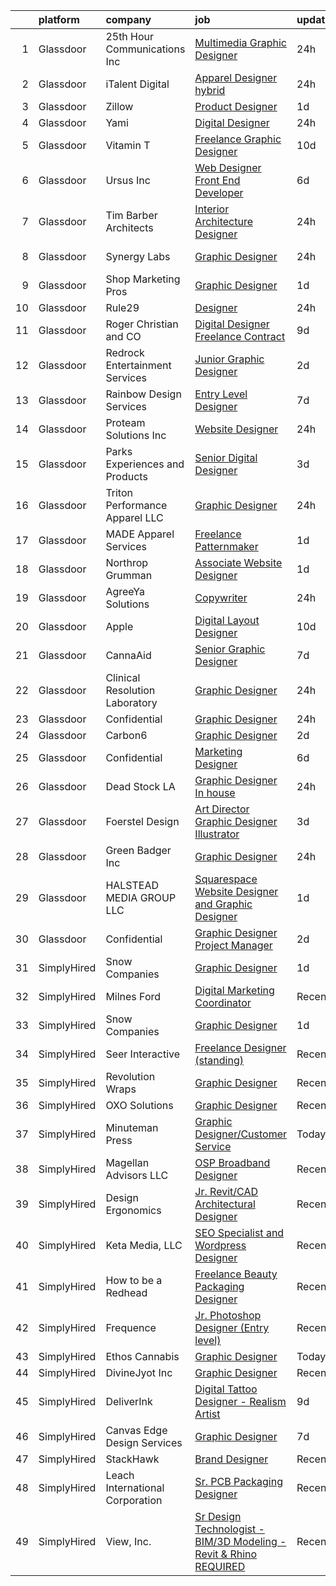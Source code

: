 

|    | platform    | company                         | job                                                                                                                                                                                                                                                                                                                                                                                                                                                                                                                                                                                                                                                                                                                                                                                                                                                                                                                                                                                                                                                                                                                                                                                                                                                                                                                                                                                           | update_time   | location                        |
|---:|:------------|:--------------------------------|:----------------------------------------------------------------------------------------------------------------------------------------------------------------------------------------------------------------------------------------------------------------------------------------------------------------------------------------------------------------------------------------------------------------------------------------------------------------------------------------------------------------------------------------------------------------------------------------------------------------------------------------------------------------------------------------------------------------------------------------------------------------------------------------------------------------------------------------------------------------------------------------------------------------------------------------------------------------------------------------------------------------------------------------------------------------------------------------------------------------------------------------------------------------------------------------------------------------------------------------------------------------------------------------------------------------------------------------------------------------------------------------------|:--------------|:--------------------------------|
|  1 | Glassdoor   | 25th Hour Communications  Inc   | [Multimedia Graphic Designer](https://www.glassdoor.com/partner/jobListing.htm?pos=111&ao=1110586&s=58&guid=00000182fd06436bbc217d816900dc42&src=GD_JOB_AD&t=SR&vt=w&ea=1&cs=1_cde365a9&cb=1662102422746&jobListingId=1008112062412&cpc=DE56C24FF6DEC286&jrtk=3-0-1gbugcgsditlp801-1gbugcgt3j4j0800-de32b173bde1d90e--6NYlbfkN0CnvnrZV6i1JGX1yqycrBVKxG_QbmFGo1hJvaAPDrdCVZraHxofdUZbRD-BGPrnVw47OVC5t_wlFPrPcqRJfWTW7h0TRcMXeUriAAFV43FuZxQPDRRezPFJnRbn0AMpF4By-j9pa7qydneg2cPpSWuEBVRtgfrEJ9583KimpIuYRBgBQrx6rR_TXvRyJJ9Q-j8PjxkZFgfL83PD2B50Mj0ea8p1oIscokWr8wozGuQvnNX5MWW76vbactO8SMCaQ_0FpKjgLYYjjOz5GWUulAQwRTH5wtqzRhiwnvW0KeN3JQR5Yrn24FqSE6YA7ye4K7nrZgiCMMnmUlxH_A9JTr6uhSqKfgITz0IWeM4OoHl8B8cMbretFmtZzhBPmZ5eAbk0-7bRiRBK9UNq2CoeWnoTIKf8iBWKQNEKTsk9MkaejLj6H-ijCCcSznCmdOUI9YE66U5nWqELa6jT9zvWkkHF0eIBXqtLWfJwGnOt-zzzz417uZJWWhu3AoVG1uva2ko%3D)                                                                                                                                                                                                                                                                                                                                                                                                                                                                                                                          | 24h           | Remote                          |
|  2 | Glassdoor   | iTalent Digital                 | [Apparel Designer  hybrid ](https://www.glassdoor.com/partner/jobListing.htm?pos=110&ao=1110586&s=58&guid=00000182fd06436bbc217d816900dc42&src=GD_JOB_AD&t=SR&vt=w&ea=1&cs=1_bd5ad7a5&cb=1662102422745&jobListingId=1008110618475&cpc=6FC5BA77C9A4CD78&jrtk=3-0-1gbugcgsditlp801-1gbugcgt3j4j0800-7a9f2a570f4af52a--6NYlbfkN0CeDSXwB7gU9Sbvj438_nxc8XYZ-GVbghdxoISwKgEPtArCJfTpwTaBrulYoaOhMc-GWjWenYg7Qu-U8LwEegdUTlWfbzDETBMOs2c-oPFbPLbUWT1ckwHrR9S9pBLkvSJqdWUvBXeTUq1EyR5DNgrV841cyvpEjvbb1j7xnimt5qt5JAwIGxPzoc1uoTlPtJxkuzS5zOGRj3kZ0I0isvcafp6KfxcQyXXORolXMQ-DfjYu3FLL21TIz39tjkJkZzMGOSK8ozbUTon12821VVj-TbGfDn1HNSGLPcXjuoNj7cE99iWJXCYhdrVccNbo-cAbxbg9gnbHL2JQz7-UkTXD60c38UaoRO2-agWikoC2OHEbVH4uPSqv05PfjT_7MdBOJ8Hmw0ZaEkpRaumJmz68y3oQ1rpPcIcZ0aGhvS2ZE9FIK7c3pibGIzII16iXPETzwsV_dixRapH1rvbE5ff4I3HHLZgrR7X33oLheLn6MFXeZ08eWvWwK1WNlI_CkLmaV0sncVihvw%3D%3D)                                                                                                                                                                                                                                                                                                                                                                                                                                                                                                              | 24h           | San Francisco, CA               |
|  3 | Glassdoor   | Zillow                          | [Product Designer](https://www.glassdoor.com/partner/jobListing.htm?pos=125&ao=1110586&s=58&guid=00000182fd06436bbc217d816900dc42&src=GD_JOB_AD&t=SR&vt=w&cs=1_69f77310&cb=1662102422747&jobListingId=1008105734825&cpc=8795CF9063CD573D&jrtk=3-0-1gbugcgsditlp801-1gbugcgt3j4j0800-923d093315a463c1--6NYlbfkN0ANMurRYyPEXg08u6OamUd1Mvhk-zhFSGYIZgoJR86UvYL2v6MoUqae-sD5DnU21vqzMUfcrlxXldGlpvZ_A9LcSbv7fieDI5Q_e0eCDabZQJSfXOKXU7HhyZwRBWFH68mW2QkyUBY-1UqPK4A2Y0SDj9Q6XtG2RXC_FvaVnw66ZsIn3uvPXdo5QOAux5alEBAur4mm-jlnrWpw_P2-h7zD4TjvczP4oOHmN0d9BXcosGuLbq26PaSfnH277ycIpF1OLayIfo7HH6klShxKBPnsgBlPYj4SG48l_zRy7bbz4438kfNCvKhbsUW5mHTVNwVCnzaiNRBc34kJn4J0J6oddeUgXXhC_LXK0PMhhIKX2eb4cvreNQtlAOPMFhWM-tHfwUH1OwGiZfRvR46jbk9VpBWwnW7zC24D_-epUJkvrzVWB8mzbFtIGOlsOmnYW0GhF1Nz7-aetgk6l-WLqwIiClTWdmVD-XXsL8a8kFCyK66Mjh_0OTIa8cK8NWWPF5kXxT1nRnjPo-HK0LMHswCfrxrTJQvBrPYN7Ki6_V6-wgigUQM42Qr7mxtr9g9pSsXB3Mlfy5xJthRMAjBV1vpRbVuXPV-hxgWmojJyIMXaQEsZ_2dJTygJcqA-sdrdDIoIcc6h4Tiv8zcZFnsS7E7qGXK_i9m9eMOXW-o2qwuD3DWr1jze5fASFuUcgFIkHNjTvXLxKrWZGS4mxQkCImor1GLafIOOJySmYU9waWwqTd8RJ1qd_fbPdHhSkSI5J54LKZuM4Xo00W-dyfbfDF3AAoeVgfDVwAmLZEe1v1PlUrxigwfAGeuqlcF-UzCd1uCPFKx9NpDdSpQInaZ5G5msPCqas8IhCTl8xEbpk2gLbgKLFqLNfAvk_-HisuM3Uhs%3D)                                                                                                                                          | 1d            | Remote                          |
|  4 | Glassdoor   | Yami                            | [Digital Designer](https://www.glassdoor.com/partner/jobListing.htm?pos=107&ao=1110586&s=58&guid=00000182fd06436bbc217d816900dc42&src=GD_JOB_AD&t=SR&vt=w&ea=1&cs=1_a8f8d4a4&cb=1662102422745&jobListingId=1008111863173&cpc=9FFE37255B2C047E&jrtk=3-0-1gbugcgsditlp801-1gbugcgt3j4j0800-8302dfe21c891ddb--6NYlbfkN0DsBOlmEAMqZtav1V1WKZO3RUElpafjggtWvxyDQ3xFSqf_F-uFbbl6KeHhRc4y2_l72vxkcXTsGFZuAmmB5B9yHiRDJu8FUBV7ALFcyQZlqaMtQa6r5N0m8N7Yf-49t9kofJq-UvXumNUaGmn4LoU8N-LcHLqocpbXXWthDyIx0G2u5HKDm5Uxy_QRDWCsAuJc42lElbFDEjxZ7oCGhzE9hhk_ULivexU6eFqoWwV1DZ1kXY9_o5oLeUcTJkKqQ8U9E1TzvnVYzWf73i2Ejs5z5EIPdG-piN6W-B1zsWUsEnQ1dUOWe01xr1oSIvNRbXwciIpnq6K2mH_WM3awImvLLJWzcDakJldSGrBznA8vNcq-G1Ma0cULRpQZdJQAw3eDQ1vI4iPE-wAW6967rr3zBlYE2qyJRoEy01wfuoIAuL3WGJ-IBmK0zzdCMHRogeQ3eKggZk9umekT6ONIGfZ4qEozWuMx47Pr7gKcxE7BVdfbop4inDozZOBHD1xlSiApL2axtN1TCA%3D%3D)                                                                                                                                                                                                                                                                                                                                                                                                                                                                                                                       | 24h           | Brea, CA                        |
|  5 | Glassdoor   | Vitamin T                       | [Freelance Graphic Designer](https://www.glassdoor.com/partner/jobListing.htm?pos=128&ao=1110586&s=58&guid=00000182fd06436bbc217d816900dc42&src=GD_JOB_AD&t=SR&vt=w&cs=1_117e83ef&cb=1662102422747&jobListingId=1008086601410&cpc=451933188B21919D&jrtk=3-0-1gbugcgsditlp801-1gbugcgt3j4j0800-2a6145ba527db4e9--6NYlbfkN0DMrcEu7yrtATojKJA7cEzGQ3FdRGWLh0CZQInL4ECGI6k5tN82kdM0OKoro5eXmjr7fUV5Azx3Q96BWSZXuEWamOGIxyfpabK2cK32W33kaDLMrubszJ7ACE4QBFRowpO7OPgtdidJKZfp5BJdzYYWnbxJHdDl6AUClhl1fsYER8Lu6VvHlikGgaC2S1y6dzlmLxkZwEoDNE2xcRj3j0S9tiBkvIdGpt2JGY3WvsfO9mbxt2CokQyV09Ds7LSoWXPKNkezCktLe40fk-E-bSorwbZvyIbVvG5rS3HS4-_IaV9Rt9B9s1MU2PwW3vQbpt4OWuLpOXGpgJZ5RsOHN0YgZKwDmjIi-pBe7oh4doJQ_YeSqi-HjBYG9x97SWKL5B7dpd75KKFj61kAUv-WA-UHM3V3mcx0ptQcnIqMIOUE-ezZuh24HAcc3S61WjbFndiwaW12nCKzt2Ykq0dC-SCNaYHE6fxGnkw%3D)                                                                                                                                                                                                                                                                                                                                                                                                                                                                                                                                                                | 10d           | Remote                          |
|  6 | Glassdoor   | Ursus  Inc                      | [Web Designer   Front End Developer](https://www.glassdoor.com/partner/jobListing.htm?pos=130&ao=1110586&s=58&guid=00000182fd06436bbc217d816900dc42&src=GD_JOB_AD&t=SR&vt=w&ea=1&cs=1_c42bb002&cb=1662102422748&jobListingId=1008097361956&cpc=9908D8D4413DBB8A&jrtk=3-0-1gbugcgsditlp801-1gbugcgt3j4j0800-0ea09b14e2348c5f--6NYlbfkN0CT8vBT9H5mqECx2dfLV_FONLPDKpIRssxVwtj05Tmm4rA5I0VNOPdM1oYsK66ov5pqYS3gXk2ozh0lVEZwzGOqZs8rlCBef2uQoy630wv6aUBqB1D9vjbSnni5WCVaS2e0KhCWi_8-XMv97hUEg7H9r8pKMO8klnwzDsU9mPVyqE5wVDnTov1Pu_UnRYhnE0_Osqvwl8WORWgB_kOjxQQLPQWG-NWIcptfTftC_xvyt1c40uobZ403OrjOg5_p8zqz3cLzwrnHTjqWeFEhkd7FYyVcjiJCMFkVznphRmtkhKbL2ZU9aWVWUjChbdkFdlAiu4tIvv-tEhlvNaragy1ZQhsvGhOC5anf8D4yfIGDJbK-bmh5xwt1uscED6ao3EPCxdfHKv4RZ6Q3-m_MTe1dE6Nugv26rrW9yIa8ooHEPIgJzYTeC7TeJ6xGxEjr0Q_LC6p6H5q3S5tqAKobaBFAUOLFzaYkqfJBGT9_1jDxulBON9230jYzygy9uqt3yCzzoQWypRpOhRjaile0vX81VyJvsksgpPEdzuMYbplErP1ldbWvmBgyjXudjaF1k9w39ujpR8FP8q5SEWdnA9datUGlvUKdKKsMhKveTOTReHkKOn0NzU-FIKhaZvZ81PXZeFe-V_-FTVq-8pB3zZZemPtxpgrnTV58IstpaUO5nbkogqDtQ2MuFQKmF0qanKD4mv7KkphpABK5nsNoYW4vVoIryGeF2T3uouU-twSZiMvhzEn7Ymsfj8joHFJeWu4A5qaSpK4dNRphNC4KnaoX2mKmEx11rxUVPiKxHtE_CuM9qDsW2h7A6onDJrDcMCofJrOwsCBxKxST1lkW8s4e3and5D50QaMoEKJCpCRIbYewxE6dVCY19i30zWmSoSryDGsKtW9N2FH5YVj4SWrNsm-yJKtx7vEjwubMaLruVLLJzwV3smWYtvDCe2Il5BiI30dlWJ6n9CGgoM2zC0lD3Nusn2Dpckhul3apSl8D4tZST-lmZr_t) | 6d            | Brisbane, CA                    |
|  7 | Glassdoor   | Tim Barber Architects           | [Interior Architecture Designer](https://www.glassdoor.com/partner/jobListing.htm?pos=113&ao=1110586&s=58&guid=00000182fd06436bbc217d816900dc42&src=GD_JOB_AD&t=SR&vt=w&ea=1&cs=1_0ff67d72&cb=1662102422746&jobListingId=1008111441376&cpc=25F7D4ABB6558D0F&jrtk=3-0-1gbugcgsditlp801-1gbugcgt3j4j0800-cf87418bbe7f200c--6NYlbfkN0AavqT6D-KrFs7weYW80bmXZh14RGnem_zFPjvuR1A17uhgStgCOv1ugQAnAVNjkkOEFCRWAEfMAlrzqubP7X7Os10DdZ6WZdEmPfMP_aGMEfP4gjWWm455KEgrmlcVeZv-XFH36-xfKj55X2u-hTEmadGm_2189uD18xRYzJmKNjwYXRpgDzT0k3ZbRRmmJnr3OWYDCrqo2J6RvuJcW1fpMOmtMtD0qKceoZUjpT34UKh5A-L7v3tLlEeMSvqZPp4giYzF7xtLWu0_1WyorKvDngoljkdYHEiqF36ThwfcBqI_qjuzxBDrgdV9P-Ztf4gDGzTIhlVOYO4HmvEhdfKUL4NZa0QslntiwaWpaF2xh3UZpKdZU_jZ9pF4nmn18F8qH4M2FI5rd3-6ffTte5LjbOV4eRxI6SeBmD-4ANILDb863PORvdqkiT4UAl98NWe-Kfo8ZVYFpSX04A8mOaHV6nJp6UZT_NuSkQxv0k1qyjMM-4qcP8bHQuUvoOdG7zVi_MaciAdX6w%3D%3D)                                                                                                                                                                                                                                                                                                                                                                                                                                                                                                         | 24h           | Beverly Hills, CA               |
|  8 | Glassdoor   | Synergy Labs                    | [Graphic Designer](https://www.glassdoor.com/partner/jobListing.htm?pos=117&ao=1110586&s=58&guid=00000182fd06436bbc217d816900dc42&src=GD_JOB_AD&t=SR&vt=w&ea=1&cs=1_5ea82dc1&cb=1662102422746&jobListingId=1008111668534&cpc=F17331D9BECC482A&jrtk=3-0-1gbugcgsditlp801-1gbugcgt3j4j0800-2f800a5858231163--6NYlbfkN0CzcDFs8cjNZITHzPaspPYUdxCTppyanGLeq-qEeiOFH8ruvw-4GxJaFpjdKOoXiLeTFmcCXCmVU1-x_rxjQTgXXlP_3N5Sh9kIiMndStgnxpzbNh9C0FxrAJNy4kAUDc-zrrG33ZTP4Dlz_ZgIAhogHAak3oECZrEkBw3_YdGXlXMv_TuZGQ9xlv9YXT7_dorBpBGEInxmvEyoW7edHvBfEyC_CvcR2kWz_eVeqnlCh8UebSYKFHk7yMJgax2iUijqQUEj8rVYz1Bbj32aezt9lmdQYMeUzjWsVu2LvBOkPslhZHdCqBdNUBqqGeAX4Tf4B0io7t91vK9fLv1B_Ppw_dZXVOJaYixcn3DCROFfYh2WvTSS4YJCsyd8WWZV899z5mFdYUFoq7ynQzEl4FBrFOvbqbty7ZZw_8SqXWr1uipd8MpzmoaaUDnnzQxXUGNZ_r2IoSeohLQWZ9WeR3ID1fkP_KY9XVaJlpvEdTxhL0Z84iFwU0dcI0eGgmTxQtY%3D)                                                                                                                                                                                                                                                                                                                                                                                                                                                                                                                                     | 24h           | Fort Lauderdale, FL             |
|  9 | Glassdoor   | Shop Marketing Pros             | [Graphic Designer](https://www.glassdoor.com/partner/jobListing.htm?pos=109&ao=1110586&s=58&guid=00000182fd06436bbc217d816900dc42&src=GD_JOB_AD&t=SR&vt=w&cs=1_e15f6515&cb=1662102422745&jobListingId=1008106685149&cpc=D2F1DE17EE1F43B9&jrtk=3-0-1gbugcgsditlp801-1gbugcgt3j4j0800-1e5450f6cbd41cd0--6NYlbfkN0DnTJ3xfjzt2ELn4kEqc-7-tLkxQ1NV7wDx75Ziu13nDF3carm4JZxqQO1ZtaAo41zz1DATBbo5JSuMcqSf7J17RowlHfkSAHKVp9LaY-W_4ymO_4tFNpELogX79y-e1zo73cjFscyYccQxyxRgr6IvDdL2YL2qTRBrlh9V64i51xUTHwa--rcBcoQgVlk5y55gBzYLfJUUK_X0ZbC1HPVUxJ6mEW4oym-d2zwMcZvFtrYvbb_MLmjw0dawfZ6ARl82BV4qS4AIy7nac-ZJN4_E4vaWyALlUjnYijvx90ZAu4WixsQljSvB1mORMOYur31PeU_bd7sQhxQqxzfwM-vtsk-QIvib1icOTMwmpUQ8yb7QCjb2VK5OddZhcle7QNc9vXmzRfFBE4SolgTrghMI65TY4808SN7IFXBs46Ck8zGNfR9V4tNpDQCOH5ajIs7rzGFH4XH4gukAnz2UkN97)                                                                                                                                                                                                                                                                                                                                                                                                                                                                                                                                                                                        | 1d            | Remote                          |
| 10 | Glassdoor   | Rule29                          | [Designer](https://www.glassdoor.com/partner/jobListing.htm?pos=129&ao=1110586&s=58&guid=00000182fd06436bbc217d816900dc42&src=GD_JOB_AD&t=SR&vt=w&ea=1&cs=1_81d5d35b&cb=1662102422748&jobListingId=1008110497497&cpc=AC285F3A3ECA6BB0&jrtk=3-0-1gbugcgsditlp801-1gbugcgt3j4j0800-35ac3c8fc579da0c--6NYlbfkN0B9sbPvFWXKIKsO82pV8fq5-lBUJMdMZmNkGwz4z96d9XjXyz_N9W1xvX-H76EHUbuyxbBaAzlbSU14z0EccTvcrznm7pJ0pyJWwdwd25g28BtsodhI8Kqf8FbfKiyaI2kVkebHA-0uJTjtfb4ToFCL-QYXtdLTymxFco_vziohanKsyU5yABM3G5BjSzU8f3k2NqUdRIS55L9XGx_GAzAGW4FCkVEENTKYpzsTJ0uo3x1hoWb0FPrgafzNmyCay9j1yXlcVqk9Kwhm8dJG_KtlT5xlPTTeJjsvAXb87eS1D0QwUDaLrg5G3_bX4WfGlqYPfuN-dT5AGaQj2RGx1xAYJWTF4Pc2TMPHuqxIgb4a3Ptw-YIF2gZHo8BfGte00IU6CmzgVQU5pQ5UCRKMWJuMa4gPnhvvPiv9PHdlIpw4Swbf6TH1GZilA5m3Y0VZpe0IgieBhU7Y8SYx_F-KMzYIFCcIMNyCWnCLL3EeNNLybOJtI1mUc9imcN3y4j2O_jQsXvV6JfbljkiecNbolvUf)                                                                                                                                                                                                                                                                                                                                                                                                                                                                                                                           | 24h           | Geneva, IL                      |
| 11 | Glassdoor   | Roger Christian and CO          | [Digital Designer  Freelance Contract ](https://www.glassdoor.com/partner/jobListing.htm?pos=101&ao=1110586&s=58&guid=00000182fd06436bbc217d816900dc42&src=GD_JOB_AD&t=SR&vt=w&ea=1&cs=1_99331a4d&cb=1662102422744&jobListingId=1008088159765&cpc=A2E4EE1299827998&jrtk=3-0-1gbugcgsditlp801-1gbugcgt3j4j0800-547889ee3fbe3be8--6NYlbfkN0A953Z9EfJZc5Z9y7Wb0NkuJO-5BBnqXCJSieP3bN3oT-VJf1oG0BiHI6OJX1DglFDG6rJU-1tZkcyZEFE9TMApWtw6Wag5IUeYac1w0oGkJF06EoQxK0T8mWkkfFM5n8-nzjPK-aXI9nSL3Pb_lAP_hEyHtgUUr63Dd9KdI_Nm45pTqXsp6DPXGjPFjwfsaig_saJl7enQ68a6fKg4ReRGxa62YeBjRoaXHApsRui5BxiYPSxLmh0lxVIZuL4CmodnSQgbl2_vqlok21Klwu4lLCEB5KsaFIp_xJ0VYtUPch_rCTEm31-Ym-g1v-naxAeYsXNa3qNsnc6ylAnPOc9zAyj478-U9yvQl3QR_G61q-kMgZSJJOm2eEaG43yXfG6aLEbBkuwyMP4y8OVvfbafyCM-6pO9UX5UJ6X7unaSmzQp0qXgOakD6ZsQs5M1UTWZvxkTsaxNRxJfrcLQQWxLWErqTEmCv3f9XsfHbQHLAd9_DAswfLWBc67jS_UDVw5vTMf4nMOh9jAq5am8HSW2)                                                                                                                                                                                                                                                                                                                                                                                                                                                                                              | 9d            | San Antonio, TX                 |
| 12 | Glassdoor   | Redrock Entertainment Services  | [Junior Graphic Designer](https://www.glassdoor.com/partner/jobListing.htm?pos=126&ao=1110586&s=58&guid=00000182fd06436bbc217d816900dc42&src=GD_JOB_AD&t=SR&vt=w&ea=1&cs=1_7dd39b3b&cb=1662102422748&jobListingId=1008103920494&cpc=5EFBB0462F9C6B7A&jrtk=3-0-1gbugcgsditlp801-1gbugcgt3j4j0800-3fbe1bd05d1b7e5a--6NYlbfkN0DWtRa9NJfjQIs4MWRRqD4F41esfMsK79cV24t80VXfzRKFVO1HOwhLwDZQ5a3tXDhriJtuviUjq4xEiiwzMEERz9Eg_D2KNzObA0K_86xEWYLNKv_mA41e2GxpPIBFRGhoeUZXqdvfzqDXZIFZFGWTChstp9bDHmmWodBBUpm_3UOs8c8aiPlPY0hGPmJBn8xzd5z2-W7_OcWnvYPHlNh31lYp9az3FSIg8r6qA-JLPAH2nN7wG6_PO2zX4dlmZC2Rl5X0XifwP3yUmQ_ghPAJRzCGy5BxNbGISv9lPDsK_oT36EjoW1S65pQGoOs5QsD-H_BmUX8Tk696Xrr4COoTg-rTP4P7n122fdAP_nB-MyRcdf8SfYNGuEoZmsVG5Hdg31J_mnFMTg6bnYQgO7NlD0pBJU5aYzSLBU_iplW_9BMUE8tupAusrC-7hepLXrcNzFKPzZuOCirKoIx_xnQ8fAn17fccgi-litnqNkyKAmSwmyK7le6zPKMAOSD2p0I%3D)                                                                                                                                                                                                                                                                                                                                                                                                                                                                                                                              | 2d            | Burbank, CA                     |
| 13 | Glassdoor   | Rainbow Design Services         | [Entry Level Designer](https://www.glassdoor.com/partner/jobListing.htm?pos=123&ao=1110586&s=58&guid=00000182fd06436bbc217d816900dc42&src=GD_JOB_AD&t=SR&vt=w&ea=1&cs=1_f8dcf538&cb=1662102422747&jobListingId=1008094377754&cpc=0C139D4CAD5A6DB2&jrtk=3-0-1gbugcgsditlp801-1gbugcgt3j4j0800-9b08e17126a26ee4--6NYlbfkN0BQSMM7msaFaU9vMPLgGAw_IEALGJyAaKZ05XIYikCD_7AfAALJth5hw24Ukb9i8NBqnlRku371qq-W2TdCgIcSSrX-1FGhVRY2NZUjXeqk6k3UiyOGcvkSBDnt-ipY5y11pRcITEDOZu-rRZk7o31WBrT_Ex56lYmXUYzDJAqeD-ALd--lmqTn28wxvYqiKaNu7RyfsGbsEQoX4tlKldaQNyBYhCFm8ZmgJizsIqaXSs43I4gvwp-bEGMILK710pNpazIZ3YhWgtJJQKeFgRMDseY37enF7Rb9iowxCbFz1zgvq-ZuKzLSjKBNfjlPnn30kQXmRGi2cY0h8s1m9ivoFgk4BsLqQsaeuLgmA3MONW_MQMDrE-RJqewSPzW7jp_66-J0BeLa5rl9pNacL-FG913-_cRv2ny1XPsli99f9BScr2ie-DxBVAGsxrGB1_u-l9zfoSeglxlx0j0leIfrOIJI3Ty_B-w02CoLcw83OGqpWM1enXG02mn69ZHnG3M%3D)                                                                                                                                                                                                                                                                                                                                                                                                                                                                                                                                 | 7d            | Louisville, KY                  |
| 14 | Glassdoor   | Proteam Solutions Inc           | [Website Designer](https://www.glassdoor.com/partner/jobListing.htm?pos=127&ao=1110586&s=58&guid=00000182fd06436bbc217d816900dc42&src=GD_JOB_AD&t=SR&vt=w&ea=1&cs=1_fb96005b&cb=1662102422748&jobListingId=1008111419684&cpc=BA15C3E50D27FFE8&jrtk=3-0-1gbugcgsditlp801-1gbugcgt3j4j0800-ecd01962d4337b82--6NYlbfkN0AEHyidsAqlM5jU6RNZv1Yf_D4e3sgfUyke_uMGTUdwuOwf2A4MBAm7hwvadzIEIrotuk3VGFM8wKE6G3VeXxf90GKxo-K70rknCcKBH823kNbQLc4IPss43KKjJ0ahIXzG5SfifP7p_VrYpDCekenbS66mUvEOhXKLhJPmRtct5clzWpHE3v_3TuiouSAF211-KMpiHipJTIMKiKcJPBx_RrcqYFNXXu-G-2X8ndO7R-3A1TgBF1EJZLiha_3YLKK6w80yTu_GgzB__RislCn7ZqhD4Lv2CzeVGbywEVCPeGTBF-X1h5tutZCruPNkvghpcosI0nCBUuR8J_r_Ymzd5gcAW8e12oYAvQIJ5Hw1i6fPLcTY54x0UHingb5vcHgvUAq3MtvXdmHSHWWmFjpy-6HPEgvpOoVvBqMF-HqlMZz7JXXK1UbLGNQ0ecYtcj2Pogv6oP61zrwT9lFvGjOKkjQYdgboO88Tol5gh1PkYrQRxNz2SiV5KGXPRNMfeGIy0HErM1w6tAjAwWTv_quU)                                                                                                                                                                                                                                                                                                                                                                                                                                                                                                                   | 24h           | New York, NY                    |
| 15 | Glassdoor   | Parks  Experiences and Products | [Senior Digital Designer](https://www.glassdoor.com/partner/jobListing.htm?pos=115&ao=1110586&s=58&guid=00000182fd06436bbc217d816900dc42&src=GD_JOB_AD&t=SR&vt=w&cs=1_0a2f46e9&cb=1662102422746&jobListingId=1008101142170&cpc=4F748F1840550ABC&jrtk=3-0-1gbugcgsditlp801-1gbugcgt3j4j0800-f0033e32c1c10cc1--6NYlbfkN0DAFTyt7pbDCC2JPO79CSdi1dIb81yjczP5qsKcZIxgiYm3-7g-689UDqHItQTwke9NLx7PUD1CDZRS8Fq4LDG9OD0ACxU9d83E5-Y4Je5HPkqbgr4TYNj-noEBlLv9u_fFIawsMIz8oXAjRLazzR8QCW_C7MgE6XYW66Su28hf5Zb-Dll-b7bLAd1Inrj0scrG2CZ7vm2F5t17dnvI01pr6puCMcO-oFaDYf_bBvZokHfu2Ry_ZMIoXammqJn4uJwIrD4gpqRtBw5nqdKlswnISEogcE3Fo3BdLy2-tTozpV6jczThcKKKSltwPXlAuXGFQ5r4MvbxLt2X0ImOPQFJ_6jgox6ml4DOL6FWoB1pRfMtyHcVAJUDA9TEEhkB71eh-lR-SoP4gbmqH4aFURgVDQCgWOhVLHFXh-3Ed7Z-mU6t6JW9JDM5)                                                                                                                                                                                                                                                                                                                                                                                                                                                                                                                                                                                                                 | 3d            | Celebration, FL                 |
| 16 | Glassdoor   | Triton Performance Apparel  LLC | [Graphic Designer](https://www.glassdoor.com/partner/jobListing.htm?pos=121&ao=1110586&s=58&guid=00000182fd06436bbc217d816900dc42&src=GD_JOB_AD&t=SR&vt=w&ea=1&cs=1_9b8a00e4&cb=1662102422747&jobListingId=1008110465835&cpc=F7A2269C793D5877&jrtk=3-0-1gbugcgsditlp801-1gbugcgt3j4j0800-723df1d6fea026da--6NYlbfkN0DnZgZicoS0TzzjnTZ2lxXQdSfHlqkSMo95sGow5s65hn5dn_4-X5xNyJHVit-Z7nHpuNRllA88jF5eiYqDzxG_9nU0XpRuvQUBEHBDp78dY3VbMoF-bijJhXhprHP9PrCVYQ-TDKS_uGzvzbdqq2zJx-sn5u7NquHtMEeF8AhPdt0BwHy9-nNlA0QlGTF_otfSFnJlX4CWIJ-25y81_Fqa54YJ_ixDpXtfAA4gjgWB0sT0gZTb2O8va8TjizWNvtsrC7XyBwPbybpHBG27JBQZRbv7-xim8N3pDxMA8th068XhCVTTGt0W2uu4RgZkCFXaLDVF3Hs-WEzabwSQlIE35c6R6sb-LRM9zzXmGi2gsBxlPNJazrqI8iaDlQnzQGFG1QJ36S1-OlsbCnTrpled6ePxpcWpPO3SoDvoE_cHEEDTdOrlA333JLOIMQpm50Vw2s65i4UT0BTLahjfVbs_9KYbQLnGGdzTrFRMUAYetZRXfgTGXLX8)                                                                                                                                                                                                                                                                                                                                                                                                                                                                                                                                                   | 24h           | Montgomery, AL                  |
| 17 | Glassdoor   | MADE Apparel Services           | [Freelance Patternmaker](https://www.glassdoor.com/partner/jobListing.htm?pos=104&ao=1110586&s=58&guid=00000182fd06436bbc217d816900dc42&src=GD_JOB_AD&t=SR&vt=w&ea=1&cs=1_f1913ab7&cb=1662102422744&jobListingId=1008107335421&cpc=26740BCDE5E48596&jrtk=3-0-1gbugcgsditlp801-1gbugcgt3j4j0800-b9c7afe8aaa7d3ed--6NYlbfkN0BTy4Vq3kUv-8E8fBOrhZt-7WJQYqv7u2ur6JnxlE7nqzcxHKXba3erEEQDfslowYj_isdewnoMhnSRhDTxCgDLhIP7mzTH6LnYoxUQxxMLVnhk809dwymTLAvQRELkAzEat3fmdGnTuZ7qn6-c_yi483JnX9d1yLx2VTBw1zDleiM0R3lx06XJqKjFSQZ2aCL6_yKuPVHVw39B6CpctWrFybzQ71jAJBOcrjeGeyistjjtjK5p5ntCxok8NbjQH6613BEqXT43F8AxLyFnx75S2sbB0kk-tI_b_i3jOu_c5Hp5v3oqVtwa8gKJbnO2xwDefntbS-SJQlnn0gAmq2PkxYSP6HGwTxp71KLuayYUN2THoccbOiHq4ENGTlMX2aTIqLd3-ZpEcgks8su_0Ptb2ilcdsvgH7xy7O2QHEXJU9KHYXA86ORQUHBoN9C2w73CaLr3UCRrOS5KXEkUBYJuSub-JHXmpzm1TSuXEL_wnsMwisJh52plXAvsBk6--EM%3D)                                                                                                                                                                                                                                                                                                                                                                                                                                                                                                                               | 1d            | Remote                          |
| 18 | Glassdoor   | Northrop Grumman                | [Associate Website Designer](https://www.glassdoor.com/partner/jobListing.htm?pos=103&ao=1110586&s=58&guid=00000182fd06436bbc217d816900dc42&src=GD_JOB_AD&t=SR&vt=w&cs=1_463b336d&cb=1662102422744&jobListingId=1008106130167&cpc=3490D71336BF6258&jrtk=3-0-1gbugcgsditlp801-1gbugcgt3j4j0800-5977382a0dcf121e--6NYlbfkN0DPf8Tf_oakpB62WadId2dzQiWExtALTi0lpCM--zHBL1trAzPQuAwgDIBcPqMXQ2k7wuVIE9-6zjg1yLaIN6Wrn5wqOybdxv4uGT_NZ6LDDTHHn3-DGZXl9KX8mdmyZwtnbTgxvbpYp3vXdS__ePFDDC_C9TcIobtsR4qgnEMQlq0MOUGF3WZDQOvj9dKXLK9m8GpwaUQ1Be4fi-u0_-JC99WJV21aig0lvJP8BUsOhwIhbWJmHIlJglmj5kHOEdoM6pN5DinSa0hjMiK1KTunZ1lkL81OhWYOOXwQJoLARKZ8TDbkNHj-oJA0UmCDIJvzhGrEw3Sldoh4ND0u4G9fU5b67_57F9gONxP2jJM_DZleu9x-vXag5liZG7qnSo7NzHcNo1omDd8899h1_UZs-LB7T4NqcLmtV6a5nxsK_7K3NdgfVEam_72QjoDYpB44HlU5B3XKE3jbQ7qttMPPOfJoVtzwFeNGEzDxsbeW2WLqLhbsaQOBjCDMuuu0IdKXl4z26kodrBOq6Mk3Ev15zUNZYF9OxUMaIfrEuT7kEJCpGo59hEO1kPLpovWGUFNNqqVhPpJo-5iNYcmmD_3MVL-0pa3dnMBaAxnkhUGFJbcou1Sxm8KkyMSLv4RtSgyJMs7vkdr_Xe3Yy_9Au5DVrsLz5RRH4xhU8nQ0FuIwl_l4kZwP69HHlqhpnB_iy-VfitjvZ-RDuuVhrZTjjlh7mbIU8kcFhyb3YiXUT8JHEgcXLhTaZPidEWZ9ULiwqjjWKkcKKL6bYckKsIWTftsdSwvrYpg6W4Ao9IwLOtqtxLUaWb9lhwdqGFokDoaf76G8X-znD8kspGvpW8xgnlVQixB8sqEzDbA%3D)                                                                                                                                                                | 1d            | Walpole, MA                     |
| 19 | Glassdoor   | AgreeYa Solutions               | [Copywriter](https://www.glassdoor.com/partner/jobListing.htm?pos=106&ao=1110586&s=58&guid=00000182fd06436bbc217d816900dc42&src=GD_JOB_AD&t=SR&vt=w&ea=1&cs=1_0bcff70e&cb=1662102422745&jobListingId=1008111985196&cpc=8795CF9063CD573D&jrtk=3-0-1gbugcgsditlp801-1gbugcgt3j4j0800-bfc1e4d6ce23bd53--6NYlbfkN0Dwb_YIohz4zuU9-hizYTxpAJ9-qZQvsILXUPhgrrTAx2aTkX-g9zvZBk5TzOEmmnX8Rd6ck_gMO2Q5zhTPoN0Vu-Dgd5oyN3LeoCgJ56DNqzBm2J16cpcI3ZksDxOUnHbL7am8lTuwCn9WvP7J_ziuGwDM9gBWAPiSFSI8yLo_i8CFrHRUvRQvBz-irOv2MrDqtI3Xnfyvk5yHHDn5PGYNBe8hAfH1vw4os6VT5RxqgC0hEiJjBZVzFBvvNrkrGSZWOpwuy1kQCnj_rRJuW818HXZIAIX5SocRInliyLQWtsNpw4e8OhPsgwuKf2zoySLjhBmA83SZgzRUs6c8Q3rFkIGFEmnoy3tpypCinUNy0zZFYZ50n3Yi2JJwJKpRCzj7WKXLa7kZX9X8jNja2GeGZsROnPPJoXGb64t7maY2dH6tsX5Esv_7PK45SEddX9A9noE-4telDXqv-ouXTsfbioayfqFZLFNIPRj753jz8C3GqM0xXM0F-HKfW9pak2uPz1Hr8YFNeg%3D%3D)                                                                                                                                                                                                                                                                                                                                                                                                                                                                                                                             | 24h           | Remote                          |
| 20 | Glassdoor   | Apple                           | [Digital Layout Designer](https://www.glassdoor.com/partner/jobListing.htm?pos=102&ao=1110586&s=58&guid=00000182fd06436bbc217d816900dc42&src=GD_JOB_AD&t=SR&vt=w&cs=1_8e606485&cb=1662102422744&jobListingId=1008087407427&cpc=9C2286EA3771AAF6&jrtk=3-0-1gbugcgsditlp801-1gbugcgt3j4j0800-3a88cbb6245b3746--6NYlbfkN0BvKrLyj5gPmtZO9T8euul8TCxuuKNOtzRJOomxnwSEodTz2Bc-sPZlMlNbJQ5kKAtnIqVQtGrRr6xieWlWDZObPwTAX-OchRmxXazG0y7ixnj08xoN3049OQxJcQGuA6TsR_VIPsSirgjJCPM1RX9CJ3ndzBJtAfGcY09FTM-XzVFCvj635aXKQu7ZjBIHUAKZ5iO5gOjJttNJL3gb4FlRNPnLpi2xcxDkCrSuueDusgiVwcrlUTZx76IEPNL2dJmqp3-FD88dgtgv4w6IP_eDrCVH3IJ7zsc3byN9JMSo8vo0HPRVxfbEJmhO3DpbUYxUqaxv9ll-GXPwsl4oDC1rv6tmRRs8qjev1qjmIyYVUaD9CWBSbrggDOYRk6Rm_d1BDlWyCu3CJNrDGXAyzWHvFLVpg7ssHPqNPH-3XnbzNbd_HhhEmYA7ORKsLp5wHMDwDBOiWXcqZVIsfTW9yHSUheLHv_6JZTccbPAEYlPH1Y-SeknL6I21jHltDeu6W8ImWaZD6-9twRxv_Y_buWHV4j1GOyAn91-PaGo-k_fsxSOcyl8XCm9IEQVPoPsSOOahNFTuFNBhC0PCgZ-1HasNybjff-QsYcPPQGPmbIzPbYk2wH78W4OiESpkTebkiy7klcEMyCNid8EtnydE35mDTfFanXxZIppHD-Ra7IDZvQSL86UJo-4yvghYlfRKy471kYN3hAVnyBOQhhG4kbGbQMYvJRtLm-IhDXpLTxcungDgLkNlmNGdNcG3JTyBhWrEZ7HtPAr_3qYkAGUv-8_lcyj0xv3NKuD7QkR9p4wyjKRsz5zEcTYu4iE3G900cYT46KIMOxxMJaMnwEZOb3MiXU12pKKMSlCSS8SXMD3aG2j_3bUPTZy-hlBkT2fcQD3CUsoFQUF2eXtY28PWB5Ny1phXC4Le7PWYMJ_Hg1yUzIIQeOer9yzzmzrk-vkWQlnMekKg281FrA%3D%3D)                                                     | 10d           | Beaverton, OR                   |
| 21 | Glassdoor   | CannaAid                        | [Senior Graphic Designer](https://www.glassdoor.com/partner/jobListing.htm?pos=105&ao=1110586&s=58&guid=00000182fd06436bbc217d816900dc42&src=GD_JOB_AD&t=SR&vt=w&ea=1&cs=1_c8e84990&cb=1662102422745&jobListingId=1008094558864&cpc=4B86475FAF393599&jrtk=3-0-1gbugcgsditlp801-1gbugcgt3j4j0800-00e8462b0623fb0b--6NYlbfkN0BlEUO7h9oLQH_lS_HgsXuHMUHZ4iv0K-N3-E5R7X4la9Ftcy4DiTK9hYn2R-rYhePcuVwvCeGkT3iuQdISiDLO3adTyKHysXA2ICMjJ-eF6x9LctnVDR_6FP4r3GcNybXU4TlDxQ3bm0CFEjac6CIP8MEwbOYvzqIo9fBP1pBT7qqvNnEqr3z0BiWyP01Udd-tUreFXiVI31EHPDO2qrRBwMIRPH9N4XrvK9UhD2xj5gGo2Z2shpSCLTnQQpwUsUJUkk8Ym69KVQ85A_LxY7xsS3g01j35gpExXBjettJAH5KeeOLaEJUYxTqg2xOfCjezECaNdx9qJ4cW_mvjUFyG9r0-CS_t8ZTKHMB7nP63MlHezJup94Vr5eHBSP2w9wqqO83iy4sEYSaww1ZrRwqJXdnTJeMCL5FEoyZH6Jyv0_YQ1h8TjRPL1z6RHwiGyKpjmM8bvK-t271jjYpEPcku9_9Yqg4uNw20S7ACCp0VIu_N9JEPFYgPKBgBdb4yXvPIYqQHBBopjw%3D%3D)                                                                                                                                                                                                                                                                                                                                                                                                                                                                                                                | 7d            | Miami, FL                       |
| 22 | Glassdoor   | Clinical Resolution Laboratory  | [Graphic Designer](https://www.glassdoor.com/partner/jobListing.htm?pos=118&ao=1110586&s=58&guid=00000182fd06436bbc217d816900dc42&src=GD_JOB_AD&t=SR&vt=w&ea=1&cs=1_5bc6ae73&cb=1662102422746&jobListingId=1008111668515&cpc=BAB9AA3F436D8911&jrtk=3-0-1gbugcgsditlp801-1gbugcgt3j4j0800-f754f71795f65db2--6NYlbfkN0DHJesR97r28uQk3CaSZU5aNq1YE1k3Jqr2-uW4ko5EjJYvKUvLLSyVhCSIP-FqARMdcRSaZj04K7RQRmh9H8jUNVZAG7WzjrUd0RzrmeSYbm4hNE1lbhMOOB6C8H1VMkg0iTb9vV7WQx3mtzNMYeruxJcMJAYg-T1I847rAuznixGE-Gfc5PRAilafFO5pplamG3T2DTYSEhAMCilibxLEbDUOJbVm9nB4v52COzyp_seOploQIaamEffbpcIP_L5wVkS_RPsPAvaMO-grQIj0vDtmtCbVNvMjrACmuj2Nyh1Jr_2nNuWKunt3jpugm-lfBjuqsAQwph_JLb73-QFsxLHElcfi_CcVhgTTI1xcLl5woi8Pg9TJzagxEk6XiGTXYuWEe99-k-YTPypt5AgtKU6j-GjF4J2vUJQFaflcPHX7zm-akAikSbdr4SULa8k4WnjHg0uUu2bDR3L60MK46zt-15AeFvsYsdRlFSgMhpUa5cUq-DYW4t_BGAlo2Lo%3D)                                                                                                                                                                                                                                                                                                                                                                                                                                                                                                                                     | 24h           | Brea, CA                        |
| 23 | Glassdoor   | Confidential                    | [Graphic Designer](https://www.glassdoor.com/partner/jobListing.htm?pos=116&ao=1110586&s=58&guid=00000182fd06436bbc217d816900dc42&src=GD_JOB_AD&t=SR&vt=w&ea=1&cs=1_b31da2cd&cb=1662102422746&jobListingId=1008111671488&cpc=632C08DE5A4EA969&jrtk=3-0-1gbugcgsditlp801-1gbugcgt3j4j0800-e8d2014f0b3d795f--6NYlbfkN0CjhDldtMXyUZm2jzDgqF3nOThCGQubF3kg8DjsLwvIwxhFOBwlljhKjntIY2Y02dxYRpGdfYMALIwzGL4V6IV4GemoulROgshMaaJvpK-Fp27MZRwK7RfSKB0zhteVQAA3UIoa9LUBCB253js5muyZS5JRaXgOXFBK1EFlTPMSZiXfoKLFRp5iX7CE8IeZmyxmncmPNfVP8ZDcJrrBPJ8ryN8SMEvV1YtNeFTW6hMCE9Y-nbMYLbL9b4ZVghG4L0LPMfktnAdQqcsvQxtO3h7CexdYXHt8N0QTorW4qvkRbmtZeFGu5BbbTyXhDj_8TXK1_XitDhxLcvpuXEZB9LNkiuNnyqOV5tXuyNY2YaSvS6S4w5O0rhKNS5phRSFBHjGo-LPBsZkiciT76jeb6aVmeDO-w13UQcl_FHrimW_YoxEo3-Vkug-2xSepEVXMwvhQjr_R_s6xR0Fnj0GvXpXg7Pg83yu1zSHR1EOP31fOyZpAPWNjL6Khhj03yshdfis%3D)                                                                                                                                                                                                                                                                                                                                                                                                                                                                                                                                     | 24h           | Tacoma, WA                      |
| 24 | Glassdoor   | Carbon6                         | [Graphic Designer](https://www.glassdoor.com/partner/jobListing.htm?pos=119&ao=1110586&s=58&guid=00000182fd06436bbc217d816900dc42&src=GD_JOB_AD&t=SR&vt=w&ea=1&cs=1_61b23bad&cb=1662102422746&jobListingId=1008104173273&cpc=F4EED0218A761C36&jrtk=3-0-1gbugcgsditlp801-1gbugcgt3j4j0800-61562116879e3eaa--6NYlbfkN0DcRLCRIXlqrXbrXkrsjdLszf_QETCYnSTCTx511dWxE4VngtRbIn9RKTkW9Vbx63WB45ty78slvGbHEFOIw6NDf4o3qi_zk8oYXE6kkcxiNrS5HDpaYUtP7EJjNcs2KFoP9kpMRuRNeXY4bOA3QG3yKHpzFEGNY1-CgW73246s7iucdm3GJUF994oTGAJ7EjyK3ZBycO9KPDP0-_cOCjlLLEOSg1wlFj9Sot7BBQB0zQo2gzmEpVRcwN52sErY0AMeblbSQeCLF3h3gEwmOGUxTPJPJqKFl-rQQBwTmAn8n3_W1rtHkKHBwVGFKc6DAbJAG_zdoGM8UX7WNC39PwR2dN-CJvtAHlA0URhkvdwn21Ak5jfT41FFBx1mceE5Mlg-qLYyLBYV_MzLGgtDJUYlWlPmQBv_qsNg7oIKYv8yy4famQVGrlYDu6EUkfzAYGnotbHnwxMk_DZ7zjOnSET5-Vm8Cgqoc8-dkUsxFe904U2j8WXG9Rey0zgBnTF0UDA%3D)                                                                                                                                                                                                                                                                                                                                                                                                                                                                                                                                     | 2d            | Remote                          |
| 25 | Glassdoor   | Confidential                    | [Marketing Designer](https://www.glassdoor.com/partner/jobListing.htm?pos=124&ao=1110586&s=58&guid=00000182fd06436bbc217d816900dc42&src=GD_JOB_AD&t=SR&vt=w&ea=1&cs=1_a3ef5597&cb=1662102422747&jobListingId=1008096561782&cpc=FB7E4A1762AE5BEC&jrtk=3-0-1gbugcgsditlp801-1gbugcgt3j4j0800-1c0eaec9b9444c76--6NYlbfkN0AZiaPZyccuKjlre0e0RaBFeO48J0QExrO5hcuLctOVaMCP73eJtwCGWRRQk5q1fJ49svKy8V5AdVkCHBkn1zsrtvohiitfhFSQWJ_D9x8BCX5qLVvpEu1LDwWBBYcYZwaQR2f5i1qyW0woN2WaUNbM13_55TSfS9mrFPWfZMITO8tGpIm7WRgzYDBHa5l83-f6PCMvA9u7omm1COKiX-3cGdhzRyODsU_OcUPm8Z-d5plItcLrcMfpwgPBBHDTURMzUmcYmG3usF69qLQxm0IVlgXZATwXwG_PiIz0HR71ZzWqNZsk6hUGuHtDRnID0E1NvFSYoFAcEjgz25I-76bBx2SqKBDbo5gNGVbSFOSjcCJhidzDBPmLZiyU7ioUIf--mv3gK4o4i58s11qdTeGh_a-vCD1En8esHGF9bIo3t-6Yhn8Zm33LJHtKTvd4TSA9aiMQCmQDuN8zz-1YmgRayBCFV8zFU1GDQEplBO0LxWd4CUpu9P4DUnyZO3m1NXM%3D)                                                                                                                                                                                                                                                                                                                                                                                                                                                                                                                                   | 6d            | Remote                          |
| 26 | Glassdoor   | Dead Stock LA                   | [Graphic Designer  In house ](https://www.glassdoor.com/partner/jobListing.htm?pos=122&ao=1110586&s=58&guid=00000182fd06436bbc217d816900dc42&src=GD_JOB_AD&t=SR&vt=w&ea=1&cs=1_eda86d75&cb=1662102422747&jobListingId=1008111171261&cpc=39A4E8CE329AB187&jrtk=3-0-1gbugcgsditlp801-1gbugcgt3j4j0800-26be90e474acfb3e--6NYlbfkN0C2SVAOpOeIWQkPp9EeCSLxTLheLRty2uanDx8E9nXZ3uUHHMNExd-Xh6lVeQkQRCtR0HZlIXcY-YmDvWXf30340aUy4tAjSBIU1Ic6beG0EG1pCDQOKeDlatIqMeLHRdieC9RarQlbqOao-7WQ1cPbVdr7UAMl_bt8AYAvxHmUI6pXgRfFwxiERpGu0qFotaJzKdOfkYUHXU7ffoA1aIZVeZPGgG99p9ucpBn2LnrU25pRr58iIA35TYvpKgYD5E6Vk-uxAs3y9sZ0mzviQ2dgzec_mJFoTP93GL0vLLmek3zHdjhb09Ea12tdHXpF_0ch2wBWN-54aEk9GLYdPSdW-wVOf31Ym3pMu2zV7Ol_W7E3Ewrnx_MDVLpnEx7F3khtUA6q3yRuw4v4jXW2Jvkt_OCL0-mP5Jod-UNR3umyetlWwuHa672u9rjEHolsuxY9OC972HyKUn-IvgmYP9wZ9fM5sdiyM8p0p_yqdjKwMYI9eiSc7YmltCUqy1BykcO32AQY76E9Kw%3D%3D)                                                                                                                                                                                                                                                                                                                                                                                                                                                                                                            | 24h           | Los Angeles, CA                 |
| 27 | Glassdoor   | Foerstel Design                 | [Art Director  Graphic Designer  Illustrator](https://www.glassdoor.com/partner/jobListing.htm?pos=108&ao=1110586&s=58&guid=00000182fd06436bbc217d816900dc42&src=GD_JOB_AD&t=SR&vt=w&ea=1&cs=1_d9c3628d&cb=1662102422745&jobListingId=1008101636559&cpc=8795CF9063CD573D&jrtk=3-0-1gbugcgsditlp801-1gbugcgt3j4j0800-e06af4f833a0341a--6NYlbfkN0DT5-Szw3YawDSxV9quIo6U-4hdX6FZTICsYskzhzvX7KXzmhQwmQ7cQAIyrChrJYXj5Nz0J77CwmGZWWhj7QO08MorwsFX6WpY-cjRAqd5c5YshXe7t8yi_cAMTx-RLQrWgDv1LNRN_XNQif3bP_uxOt5oqG5pBrUgjeQADqRiTFpifcwWwp0LQb4Tnfbyb-AvNn4c_VMIqIrMf6g4YuHuOXhNU8jQvN4J-yplIap3TN3Nx41Kb2nLcnRJe8QWe11Gih-F1qIO_XN3_70Z1BWe8Z5T4Q4tKM3xhzWYDdYc1pL4z6gNABC8gGAmO9y62AhrwKVHgc9vN_mX537gZcBZuzaZ0qdYfTB3aYGVGDXnCZ5zsOQa6xQ-saVNLVmf1Hj5xlQq9rfufPqMV-tQZHlXJIOwVNHQ0nVnW27wcubywubmhF8-hslls7GUneVy4BIuGU4cs7FSndN2yemWSh6cnw1rRozLPbxNxKfqlLt3BmjGVsJRTEY4HJb28yfI0nk7fpvLvu4LNSq6n2EWkQGG)                                                                                                                                                                                                                                                                                                                                                                                                                                                                                        | 3d            | Remote                          |
| 28 | Glassdoor   | Green Badger  Inc               | [Graphic Designer](https://www.glassdoor.com/partner/jobListing.htm?pos=114&ao=1110586&s=58&guid=00000182fd06436bbc217d816900dc42&src=GD_JOB_AD&t=SR&vt=w&ea=1&cs=1_4a4b883a&cb=1662102422746&jobListingId=1008110589188&cpc=FD1C1DA32C38CFA7&jrtk=3-0-1gbugcgsditlp801-1gbugcgt3j4j0800-7995dc5d9298c900--6NYlbfkN0CO3DEfAY9A68AIVwcxeRGvQUfeLcLgbZIyCfLEHxv2SUABPt3EZ5sYxWP_jFyXwMODW0VzRb-m1R_P6fOWQ7JjZnM95Sbw1G71cgi15OYrPKgUySesr6OhGk713re_NmtJgMSLFHTIVYF-f0pGB9RkjL48Ae5WZE5pzr1yXsDkBA4xV60o2Nrq9DvQo7EBDFQFbyfiDV8QrUI3qyWt7Hitx_1MzV0UVDaZ4F1qexVgGovySXp4nDYkWVNc5lwtXT9nLtjfjK8DGz_zqcZeMQ7MWF3rjswpx2TOt7JqtlQ1pBQEVnnVP8T9h1tA9XJCol3zsr2TeAxpxWByIJNZsofBkPFKrq6VtM6aHSneUm_H9WgV34taR9h-AlZ6ogSQUaWldNAGl-FoZpwotiTkN9Mw8uhmcqd34_ptdvB_T7r-I4GMuzrc01X0GII7w7pItQbyoQgtkVtxJmPnLt4AK59dDwy8eS4N4V5_djP21K-JmuXnXICTu-1aKYEFOW0bs5s%3D)                                                                                                                                                                                                                                                                                                                                                                                                                                                                                                                                     | 24h           | Remote                          |
| 29 | Glassdoor   | HALSTEAD MEDIA GROUP LLC        | [Squarespace Website Designer and Graphic Designer](https://www.glassdoor.com/partner/jobListing.htm?pos=120&ao=1110586&s=58&guid=00000182fd06436bbc217d816900dc42&src=GD_JOB_AD&t=SR&vt=w&cs=1_ae5f7f1e&cb=1662102422746&jobListingId=1008106340050&cpc=0FE1F5EA2BC84A01&jrtk=3-0-1gbugcgsditlp801-1gbugcgt3j4j0800-7343cc581a020b84--6NYlbfkN0CKpraHHsEcuvJldHh9lYb6MSUQnY31yEhbu34n0Z8zJ2HzSiEwYgyRcwX4HAw0cugsNS8Hgeg84ahFMiKeaFyPf24f8Derf5JOz3N-BDpFP7Ainm-YszgId7cQNXHKtn_PsQg-aiwMy-fiP4cbvO_w1b5ArMSQM-HvEac48MnAYmFgtbKjSRW64-2HZYkKwjwgta45wNTrzKtSPtOk05XCOe-mP2Im62bi-MRwZHv1ebINR9crtfBf1Xy81HXika_YhY7-_OEsVHsYpLMCuflDkPKDdHDe1wBxYvsMr3YTeG7UvZXZXwdMvSBbF9OJ7EIhjSE4NuRNSBbtvEFEd5zSIwYlXvj_4piemRi6DbbFHRAg5gHM0B6IE-MKK8LbpQy-_DxKLoA6GxGrfSNoJ3rjQeZINmpnsYn21OsG9UbPeoONRADjvajIuDO0AI6Gwtv5NLvm9HlkDPVulMf6ZY9k7X1oQzCCs_c%3D)                                                                                                                                                                                                                                                                                                                                                                                                                                                                                                                                         | 1d            | Remote                          |
| 30 | Glassdoor   | Confidential                    | [Graphic Designer Project Manager](https://www.glassdoor.com/partner/jobListing.htm?pos=112&ao=1110586&s=58&guid=00000182fd06436bbc217d816900dc42&src=GD_JOB_AD&t=SR&vt=w&ea=1&cs=1_c5a5d5e4&cb=1662102422745&jobListingId=1008104411532&cpc=334ABAF5D42DC775&jrtk=3-0-1gbugcgsditlp801-1gbugcgt3j4j0800-d1ebf27a85645d93--6NYlbfkN0DeXU0vMxLyKhfauY-dgUBa_3v1DHLtGGo4EP_Dl8CiYyPDWSWEoavR3LBki_X3fyUzFpnw5vWgQjPP7tQHJKECgvpnkBERVPlE-Fvq32y8Pf6kJ9B2wACdOd35e0WRGgAmmhVwdfR1phsJdjgXzH1hMqLLFdcv4BIHUWZe2m2Z-xiZlSVChDaapvK4pJwxi0kUSr8ZSJLblNy1TyS59EIjI_-MdzCFVGv8sv5xirTHOsF5fGrU8-bUwmG5uM6z2HKZDw5Cm2q1-m8KcEwJTh9UXMGYvdjEPR7CgwF6MHg_34H5ASIlvcvAMpYANGt6paT-A66ctlTNiT7HVpSbOlXhz8A1EaP6ZAdNz6yDldlbX_bnADIlTk6Oi9w774eizUImLN0HTNCQnQwuJdVUo9BsW1eXAPO52U4UNEKd66ZZSXKPfLwHi-nAaddUkqVuTqtKKf1ESJ-oN9ZmZAaBaigtWcX_zs29m97R4O__jVAgq40goG7vtsJdKsdSNgglPAsSX---EPEF7w%3D%3D)                                                                                                                                                                                                                                                                                                                                                                                                                                                                                                       | 2d            | California                      |
| 31 | SimplyHired | Snow Companies                  | [Graphic Designer](https://www.simplyhired.com/job/YvrWzsUXzDdzDKPXd3MZDmQo9RwRU2_KEMWh3aF5F8m4xpGvVUyB0A?q=digital+designer)                                                                                                                                                                                                                                                                                                                                                                                                                                                                                                                                                                                                                                                                                                                                                                                                                                                                                                                                                                                                                                                                                                                                                                                                                                                                 | 1d            | Williamsburg, VA                |
| 32 | SimplyHired | Milnes Ford                     | [Digital Marketing Coordinator](https://www.simplyhired.com/job/TPTgkJmG6ayFEiMXQ7NhuDc7JPYjC48ewUteCX6Lwc6a2w2rbzgiWA?q=digital+designer)                                                                                                                                                                                                                                                                                                                                                                                                                                                                                                                                                                                                                                                                                                                                                                                                                                                                                                                                                                                                                                                                                                                                                                                                                                                    | Recently      | Lapeer, MI                      |
| 33 | SimplyHired | Snow Companies                  | [Graphic Designer](https://www.simplyhired.com/job/YvrWzsUXzDdzDKPXd3MZDmQo9RwRU2_KEMWh3aF5F8m4xpGvVUyB0A?q=digital+designer)                                                                                                                                                                                                                                                                                                                                                                                                                                                                                                                                                                                                                                                                                                                                                                                                                                                                                                                                                                                                                                                                                                                                                                                                                                                                 | 1d            | Williamsburg, VA                |
| 34 | SimplyHired | Seer Interactive                | [Freelance Designer (standing)](https://www.simplyhired.com/job/OMrLjGqiVjB4HSOHNcPsGMBE7asrChjuptiioyzCf3fMQCzg3HR7Qw?q=digital+designer)                                                                                                                                                                                                                                                                                                                                                                                                                                                                                                                                                                                                                                                                                                                                                                                                                                                                                                                                                                                                                                                                                                                                                                                                                                                    | Recently      | Remote +1 location              |
| 35 | SimplyHired | Revolution Wraps                | [Graphic Designer](https://www.simplyhired.com/job/0IoJXSVhf8N3kXtF9qAukKjtNWYoeZEKC5fUUQyB1wMjySCxvLQYoA?q=digital+designer)                                                                                                                                                                                                                                                                                                                                                                                                                                                                                                                                                                                                                                                                                                                                                                                                                                                                                                                                                                                                                                                                                                                                                                                                                                                                 | Recently      | Lincoln, NE                     |
| 36 | SimplyHired | OXO Solutions                   | [Graphic Designer](https://www.simplyhired.com/job/BXUyWLRJM5GqlXxmpwBw-g_A_qs7M6-f7IDZTvQqqHxFROKtKw3p1Q?q=digital+designer)                                                                                                                                                                                                                                                                                                                                                                                                                                                                                                                                                                                                                                                                                                                                                                                                                                                                                                                                                                                                                                                                                                                                                                                                                                                                 | Recently      | Adobe, AZ                       |
| 37 | SimplyHired | Minuteman Press                 | [Graphic Designer/Customer Service](https://www.simplyhired.com/job/3LS2uW2C8yo2YdpFerAFWOO5byyVWVxJrdX8hDDjxCILvN1upqvAvQ?q=digital+designer)                                                                                                                                                                                                                                                                                                                                                                                                                                                                                                                                                                                                                                                                                                                                                                                                                                                                                                                                                                                                                                                                                                                                                                                                                                                | Today         | Fredericksburg, VA +2 locations |
| 38 | SimplyHired | Magellan Advisors LLC           | [OSP Broadband Designer](https://www.simplyhired.com/job/ciuxo51gbko7GffD52DKo4UpAg6AQGeZqyURjzVjvA0YPEL1oa4Oqg?q=digital+designer)                                                                                                                                                                                                                                                                                                                                                                                                                                                                                                                                                                                                                                                                                                                                                                                                                                                                                                                                                                                                                                                                                                                                                                                                                                                           | Recently      | Kansas City, MO                 |
| 39 | SimplyHired | Design Ergonomics               | [Jr. Revit/CAD Architectural Designer](https://www.simplyhired.com/job/vALSwbc074iJ6CuqZVpoNo7oxSbm0chbGHQEoIWHTRW4m4zjbnB2iA?q=digital+designer)                                                                                                                                                                                                                                                                                                                                                                                                                                                                                                                                                                                                                                                                                                                                                                                                                                                                                                                                                                                                                                                                                                                                                                                                                                             | Recently      | Fall River, MA                  |
| 40 | SimplyHired | Keta Media, LLC                 | [SEO Specialist and Wordpress Designer](https://www.simplyhired.com/job/Wpnjo5fVD3_mHsgHg-vfvaT1DI04yYTSg6tK_MoGFhTXr0yBHAK1PA?q=digital+designer)                                                                                                                                                                                                                                                                                                                                                                                                                                                                                                                                                                                                                                                                                                                                                                                                                                                                                                                                                                                                                                                                                                                                                                                                                                            | Recently      | Knoxville, TN                   |
| 41 | SimplyHired | How to be a Redhead             | [Freelance Beauty Packaging Designer](https://www.simplyhired.com/job/czb6sfDqPeoCORWJQtct8fYlf5ZnBuVVB3XzDQY1_3-fXMEaOkP6Vg?q=digital+designer)                                                                                                                                                                                                                                                                                                                                                                                                                                                                                                                                                                                                                                                                                                                                                                                                                                                                                                                                                                                                                                                                                                                                                                                                                                              | Recently      | Remote                          |
| 42 | SimplyHired | Frequence                       | [Jr. Photoshop Designer (Entry level)](https://www.simplyhired.com/job/dk_2wWts5Sho9ibIYPoY7yDcDBCvZR4xtjSSYdJQghKdq9mlVvhh-w?q=digital+designer)                                                                                                                                                                                                                                                                                                                                                                                                                                                                                                                                                                                                                                                                                                                                                                                                                                                                                                                                                                                                                                                                                                                                                                                                                                             | Recently      | Remote                          |
| 43 | SimplyHired | Ethos Cannabis                  | [Graphic Designer](https://www.simplyhired.com/job/TKd6rWxsTUEmOHt3Q5l7DA5A8jpKbVE0xJny4NeE8JfbeKaGeBj18Q?q=digital+designer)                                                                                                                                                                                                                                                                                                                                                                                                                                                                                                                                                                                                                                                                                                                                                                                                                                                                                                                                                                                                                                                                                                                                                                                                                                                                 | Today         | Remote                          |
| 44 | SimplyHired | DivineJyot Inc                  | [Graphic Designer](https://www.simplyhired.com/job/m9useLKxQ9uhRI6Bi1vABtxELuEVthOukCbeLtO26S7v2WpL9av-QA?q=digital+designer)                                                                                                                                                                                                                                                                                                                                                                                                                                                                                                                                                                                                                                                                                                                                                                                                                                                                                                                                                                                                                                                                                                                                                                                                                                                                 | Recently      | Remote                          |
| 45 | SimplyHired | DeliverInk                      | [Digital Tattoo Designer - Realism Artist](https://www.simplyhired.com/job/KnK-zxeGZPxX_QSqvDg_EI4mwZpseJMu9Cy_Y28NndP_m_6qmVzvjQ?q=digital+designer)                                                                                                                                                                                                                                                                                                                                                                                                                                                                                                                                                                                                                                                                                                                                                                                                                                                                                                                                                                                                                                                                                                                                                                                                                                         | 9d            | Remote                          |
| 46 | SimplyHired | Canvas Edge Design Services     | [Graphic Designer](https://www.simplyhired.com/job/PLnmBO_ZKop8oHa0suAuaZwRMFpNsJ1a8OTvsuduW8qoxyOPyZ5u2g?q=digital+designer)                                                                                                                                                                                                                                                                                                                                                                                                                                                                                                                                                                                                                                                                                                                                                                                                                                                                                                                                                                                                                                                                                                                                                                                                                                                                 | 7d            | Remote                          |
| 47 | SimplyHired | StackHawk                       | [Brand Designer](https://www.simplyhired.com/job/bEoJK1XWjU0lngykcvIrrSm6mGNdGERSJbjUBFJsYIzaD14d7cHvdA?q=digital+designer)                                                                                                                                                                                                                                                                                                                                                                                                                                                                                                                                                                                                                                                                                                                                                                                                                                                                                                                                                                                                                                                                                                                                                                                                                                                                   | Recently      | Remote                          |
| 48 | SimplyHired | Leach International Corporation | [Sr. PCB Packaging Designer](https://www.simplyhired.com/job/CY_L3ifU6jHJIruCEt2By_gDJBLASOEM4rp4V4wOYWCvOYRfJANygg?q=digital+designer)                                                                                                                                                                                                                                                                                                                                                                                                                                                                                                                                                                                                                                                                                                                                                                                                                                                                                                                                                                                                                                                                                                                                                                                                                                                       | Recently      | Buena Park, CA                  |
| 49 | SimplyHired | View, Inc.                      | [Sr Design Technologist - BIM/3D Modeling - Revit & Rhino REQUIRED](https://www.simplyhired.com/job/r-EMDI_VtGPS56wqXDwIvVVf9Wc0_fV24JlkHogXp_SHsFRKSxtw7Q?q=digital+designer)                                                                                                                                                                                                                                                                                                                                                                                                                                                                                                                                                                                                                                                                                                                                                                                                                                                                                                                                                                                                                                                                                                                                                                                                                | Recently      | Milpitas, CA                    |